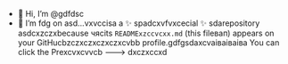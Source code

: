 - 👋 Hi, I’m @gdfdsc
- 🌱 I’m fdg on asd...vxvccisа a ✨ spadcxvfvxcecial ✨ sdarepository asdcxzczxbecause чясits `READMExzccvcxx.md` (this fileвап) appears on your GitHucbzczxczxczxczxcvbb profile.gdfgsdaxcvаіваіваіва
You can click the Prexcvxcvvcb
--->
dxczxccxd
